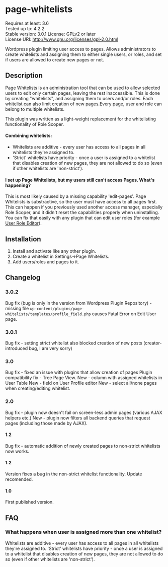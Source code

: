 # page-whitelists

Requires at least: 3.6  
Tested up to: 4.2.2  
Stable version: 3.0.1
License: GPLv2 or later  
License URI: http://www.gnu.org/licenses/gpl-2.0.html  


Wordpress plugin limiting user access to pages. Allows administrators to create whitelists and assigning them to either single users, or roles, and set if users are allowed to create new pages or not.

## Description

Page Whitelists is an administration tool that can be used to allow selected users to edit only certain pages, leaving the rest inaccessible. This is done by creating "whitelists", and assigning them to users and/or roles. Each whitelist can also limit creation of new pages.Every page, user and role can belong to multiple whitelists.

This plugin was written as a light-weight replacement for the whitelisting functionality of Role Scoper. 

#### Combining whitelists:
* Whitelists are additive - every user has access to all pages in all whitelists they're assigned to.
* 'Strict' whitelists have priority - once a user is assigned to a whitelist that disables creation of new pages, they are not allowed to do so (even if other whitelists are 'non-strict').

#### I set up Page Whitelists, but my users still can't access Pages. What's happening? 
This is most likely caused by a missing capability 'edit-pages'. Page Whitelists is substractive, so the user must have access to all pages first. This can happen if you previously used another access manager, especially Role Scoper, and it didn't reset the capabilities properly when uninstalling. 
You can fix that easily with any plugin that can edit user roles (for example [User Role Editor](https://wordpress.org/plugins/user-role-editor/)).

## Installation

1. Install and activate like any other plugin. 
1. Create a whitelist in Settings->Page Whitelists.
1. Add users/roles and pages to it. 

## Changelog

### 3.0.2
Bug fix (bug is only in the version from Wordpress Plugin Repository) - missing file `wp-content/plugins/page-whitelists/templates/profile_field.php` causes Fatal Error on Edit User page.

### 3.0.1
Bug fix - setting strict whitelist also blocked creation of new posts (creator-introduced bug, I am very sorry)

### 3.0
Bug fix - fixed an issue with plugins that allow creation of pages
Plugin compatibility fix - Tree Page View.
New - column with assigned whitelists in User Table
New - field on User Profile editor
New - select all/none pages when creating/editing whitelist. 

### 2.0
Bug fix - plugin now doesn't fail on screen-less admin pages (various AJAX helpers etc.)
New - plugin now filters all backend queries that request pages (including those made by AJAX).

#### 1.2
Bug fix - automatic addition of newly created pages to non-strict whitelists now works.

#### 1.2 
Version fixes a bug in the non-strict whitelist functionality. Update recomended.

#### 1.0
First published version.

## FAQ

### What happens when user is assigned more than one whitelist? 
Whitelists are additive - every user has access to all pages in all whitelists they're assigned to. 'Strict' whitelists have priority - once a user is assigned to a whitelist that disables creation of new pages, they are not allowed to do so (even if other whitelists are 'non-strict').

